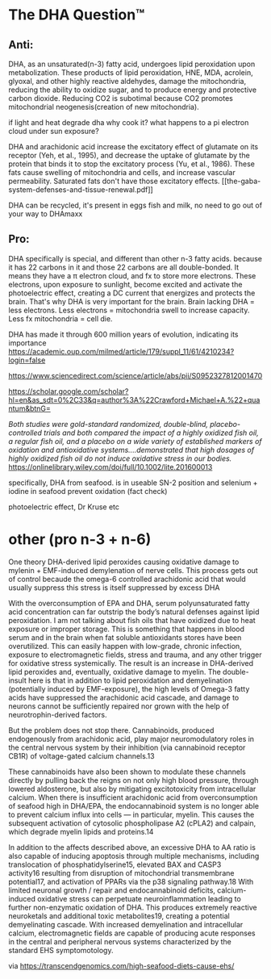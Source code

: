 # The DHA Question™

## Anti:

DHA, as an unsaturated(n-3) fatty acid, undergoes lipid peroxidation upon metabolization. These products of lipid peroxidation, HNE, MDA, acrolein, glyoxal, and other highly reactive aldehydes, damage the mitochondria, reducing the ability to oxidize sugar, and to produce energy and protective carbon dioxide. Reducing CO2 is subotimal because CO2 promotes mitochondrial neogenesis(creation of new mitochondria). 

if light and heat degrade dha why cook it? what happens to a pi electron cloud under sun exposure?  

DHA and arachidonic acid increase the excitatory effect of glutamate on its receptor (Yeh, et aI., 1995), and decrease the uptake of glutamate by the protein that binds it to stop the excitatory process (Yu, et aI., 1986). These fats cause swelling of mitochondria and cells, and increase vascular permeability. Saturated fats don't have those excitatory effects. [[the-gaba-system-defenses-and-tissue-renewal.pdf]]

DHA can be recycled, it's present in eggs fish and milk, no need to go out of your way to DHAmaxx

## Pro:

DHA specifically is special, and different than other n-3 fatty acids. because it has 22 carbons in it and those 22 carbons are all double-bonded. It means they have a π electron cloud, and fx to store more electrons. These electrons, upon exposure to sunlight, become excited and activate the photoelectric effect, creating a DC current that energizes and protects the brain. That's why DHA is very important for the brain. Brain lacking DHA = less electrons. Less electrons = mitochondria swell to increase capacity. Less fx mitochondria = cell die. 

DHA has made it through 600 million years of evolution, indicating its importance https://academic.oup.com/milmed/article/179/suppl_11/61/4210234?login=false

https://www.sciencedirect.com/science/article/abs/pii/S0952327812001470

https://scholar.google.com/scholar?hl=en&as_sdt=0%2C33&q=author%3A%22Crawford+Michael+A.%22+quantum&btnG=

*Both studies were gold-standard randomized, double-blind, placebo-controlled trials and both compared the impact of a highly oxidized fish oil, a regular fish oil, and a placebo on a wide variety of established markers of oxidation and antioxidative systems....demonstrated that high dosages of highly oxidized fish oil do not induce oxidative stress in our bodies.* https://onlinelibrary.wiley.com/doi/full/10.1002/lite.201600013

specifically, DHA from seafood. is in useable SN-2 position and selenium + iodine in seafood prevent oxidation (fact check)

photoelectric effect, Dr Kruse etc

# other (pro n-3 + n-6)
One theory DHA-derived lipid peroxides causing oxidative damage to mylenin + EMF-induced demylenation of nerve cells. This process gets out of control becaude the omega-6 controlled arachidonic acid that would usually suppress this stress is itself suppressed by excess DHA

With the overconsumption of EPA and DHA, serum polyunsaturated fatty acid concentration can far outstrip the body’s natural defenses against lipid peroxidation. I am not talking about fish oils that have oxidized due to heat exposure or improper storage. This is something that happens in blood serum and in the brain when fat soluble antioxidants stores have been overutilized. This can easily happen with low-grade, chronic infection, exposure to electromagnetic fields, stress and trauma, and any other trigger for oxidative stress systemically. The result is an increase in DHA-derived lipid peroxides and, eventually, oxidative damage to myelin. The double-insult here is that in addition to lipid peroxidation and demyelination (potentially induced by EMF-exposure), the high levels of Omega-3 fatty acids have suppressed the arachidonic acid cascade, and damage to neurons cannot be sufficiently repaired nor grown with the help of neurotrophin-derived factors.

But the problem does not stop there. Cannabinoids, produced endogenously from arachidonic acid, play major neuromodulatory roles in the central nervous system by their inhibition (via cannabinoid receptor CB1R) of voltage-gated calcium channels.13

These cannabinoids have also been shown to modulate these channels directly by pulling back the reigns on not only high blood pressure, through lowered aldosterone, but also by mitigating excitotoxicity from intracellular calcium. When there is insufficient arachidonic acid from overconsumption of seafood high in DHA/EPA, the endocannabinoid system is no longer able to prevent calcium influx into cells — in particular, myelin. This causes the subsequent activation of cytosolic phospholipase A2 (cPLA2) and calpain, which degrade myelin lipids and proteins.14

In addition to the affects described above, an excessive DHA to AA ratio is also capable of inducing apoptosis through multiple mechanisms, including translocation of phosphatidylserine15, elevated BAX and CASP3 activity16 resulting from disruption of mitochondrial transmembrane potential17, and activation of PPARs via the p38 signaling pathway.18 With limited neuronal growth / repair and endocannabinoid deficits, calcium-induced oxidative stress can perpetuate neuroinflammation leading to further non-enzymatic oxidation of DHA. This produces extremely reactive neuroketals and additional toxic metabolites19, creating a potential demyelinating cascade. With increased demyelination and intracellular calcium, electromagnetic fields are capable of producing acute responses in the central and peripheral nervous systems characterized by the standard EHS symptomotology.

via https://transcendgenomics.com/high-seafood-diets-cause-ehs/ 